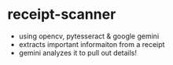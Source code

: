 # receipt-scanner
- using opencv, pytesseract & google gemini
- extracts important informaiton from a receipt
- gemini analyzes it to pull out details!
